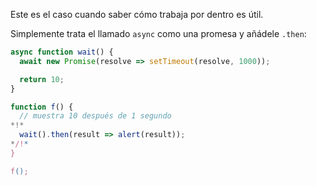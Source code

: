 
Este es el caso cuando saber cómo trabaja por dentro es útil.

Simplemente trata el llamado `async` como una promesa y añádele `.then`:
```js run
async function wait() {
  await new Promise(resolve => setTimeout(resolve, 1000));

  return 10;
}

function f() {
  // muestra 10 después de 1 segundo
*!*
  wait().then(result => alert(result));
*/!*
}

f();
```
